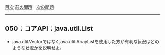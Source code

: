[目次](../toc.md)
[前の問題](../049/README.md)　[次の問題](../051/README.md)


***
## 050：コアAPI：java.util.List
* java.util.Vectorではなくjava.util.ArrayListを使用した方が有利な状況はどのような状況かを説明せよ。

